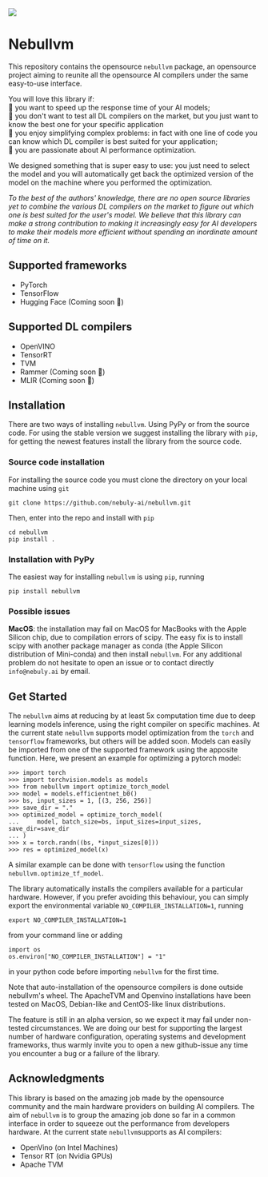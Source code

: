 
<img src="https://user-images.githubusercontent.com/83510798/154972625-09e4a459-f43c-423e-b835-8df2f9dd3253.png">

# Nebullvm

This repository contains the opensource `nebullvm` package, an opensource project
aiming to reunite all the opensource AI compilers under the same easy-to-use interface.

You will love this library if:<br />
🚀 you want to speed up the response time of your AI models;\
👟 you don't want to test all DL compilers on the market, but you just want to know the best one for your specific application\
🥇 you enjoy simplifying complex problems: in fact with one line of code you can know which DL compiler is best suited for your application;\
💙 you are passionate about AI performance optimization.

We designed something that is super easy to use: you just need to select the model and you will automatically get back the optimized version of the model on the machine where you performed the optimization.

_To the best of the authors' knowledge, there are no open source libraries yet to combine the various DL compilers on the market to figure out which one is best suited for the user's model. We believe that this library can make a strong contribution to making it increasingly easy for AI developers to make their models more efficient without spending an inordinate amount of time on it._

## Supported frameworks
- PyTorch
- TensorFlow
- Hugging Face (Coming soon 🤗)

## Supported DL compilers
- OpenVINO
- TensorRT
- TVM
- Rammer (Coming soon 📨)
- MLIR (Coming soon 🚀)

## Installation
There are two ways of installing `nebullvm`. Using PyPy or from the source code.
For using the stable version we suggest installing the library with `pip`, for 
getting the newest features install the library from the source code.

### Source code installation
For installing the source code you must clone the directory on your local machine
using `git`
```
git clone https://github.com/nebuly-ai/nebullvm.git
```
Then, enter into the repo and install with `pip`
```
cd nebullvm
pip install .
```
### Installation with PyPy
The easiest way for installing `nebullvm` is using `pip`, running
```
pip install nebullvm
```
### Possible issues
**MacOS**: the installation may fail on MacOS for MacBooks with the Apple Silicon chip,
due to compilation errors of scipy. The easy fix is to install scipy with another
package manager as conda (the Apple Silicon distribution of Mini-conda) and then install
`nebullvm`.
For any additional problem do not hesitate to open an issue or to contact directly
`info@nebuly.ai` by email.

## Get Started
The `nebullvm` aims at reducing by at least 5x computation time due to 
deep learning models inference, using the right compiler on specific machines.
At the current state `nebullvm` supports model optimization from the `torch` 
and `tensorflow` frameworks, but others will be added soon. 
Models can easily be imported from one of the supported framework 
using the apposite function.
Here, we present an example for optimizing a pytorch model:
```
>>> import torch
>>> import torchvision.models as models
>>> from nebullvm import optimize_torch_model
>>> model = models.efficientnet_b0()
>>> bs, input_sizes = 1, [(3, 256, 256)]
>>> save_dir = "."
>>> optimized_model = optimize_torch_model(
...     model, batch_size=bs, input_sizes=input_sizes, save_dir=save_dir
... )
>>> x = torch.randn((bs, *input_sizes[0]))
>>> res = optimized_model(x)
```
A similar example can be done with `tensorflow` using the function 
`nebullvm.optimize_tf_model`.

The library automatically installs the compilers available for a particular 
hardware. However, if you prefer avoiding this behaviour, you can simply 
export the environmental variable `NO_COMPILER_INSTALLATION=1`, running
```
export NO_COMPILER_INSTALLATION=1
```
from your command line or adding
```
import os
os.environ["NO_COMPILER_INSTALLATION"] = "1"
```
in your python code before importing `nebullvm` for the first time.

Note that auto-installation of the opensource compilers is done outside nebullvm's wheel. 
The ApacheTVM and Openvino installations have been tested on MacOS, Debian-like and CentOS-like
linux distributions. 

The feature is still in an alpha version, so we expect it may fail under
non-tested circumstances. We are doing our best for supporting the largest number of
hardware configuration, operating systems and development frameworks, thus warmly invite you to
open a new github-issue any time you encounter a bug or a failure of the library.


## Acknowledgments

This library is based on the amazing job made by the opensource community and the
main hardware providers on building AI compilers. The aim of `nebullvm` is to group
the amazing job done so far in a common interface in order to squeeze out the 
performance from developers hardware. At the current state `nebullvm`supports
as AI compilers:
* OpenVino (on Intel Machines)
* Tensor RT (on Nvidia GPUs)
* Apache TVM
